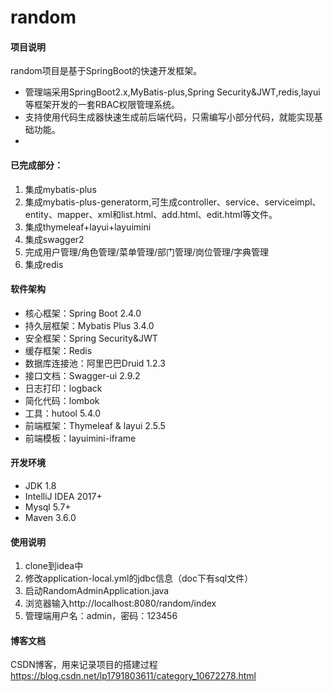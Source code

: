 # random

#### 项目说明
random项目是基于SpringBoot的快速开发框架。
* 管理端采用SpringBoot2.x,MyBatis-plus,Spring Security&JWT,redis,layui等框架开发的一套RBAC权限管理系统。
* 支持使用代码生成器快速生成前后端代码，只需编写小部分代码，就能实现基础功能。
* 

#### 已完成部分： 
1. 集成mybatis-plus
2. 集成mybatis-plus-generatorm,可生成controller、service、serviceimpl、entity、mapper、xml和list.html、add.html、edit.html等文件。
3. 集成thymeleaf+layui+layuimini
4. 集成swagger2
5. 完成用户管理/角色管理/菜单管理/部门管理/岗位管理/字典管理
6. 集成redis

#### 软件架构
* 核心框架：Spring Boot 2.4.0
* 持久层框架：Mybatis Plus 3.4.0
* 安全框架：Spring Security&JWT 
* 缓存框架：Redis
* 数据库连接池：阿里巴巴Druid 1.2.3
* 接口文档：Swagger-ui 2.9.2
* 日志打印：logback
* 简化代码：lombok
* 工具：hutool 5.4.0
* 前端框架：Thymeleaf & layui 2.5.5 
* 前端模板：layuimini-iframe

#### 开发环境
* JDK 1.8
* IntelliJ IDEA 2017+
* Mysql 5.7+
* Maven 3.6.0 

#### 使用说明

1.  clone到idea中
2.  修改application-local.yml的jdbc信息（doc下有sql文件）
3.  启动RandomAdminApplication.java
4.  浏览器输入http://localhost:8080/random/index
5.  管理端用户名：admin，密码：123456

#### 博客文档

CSDN博客，用来记录项目的搭建过程
https://blog.csdn.net/lp1791803611/category_10672278.html 
